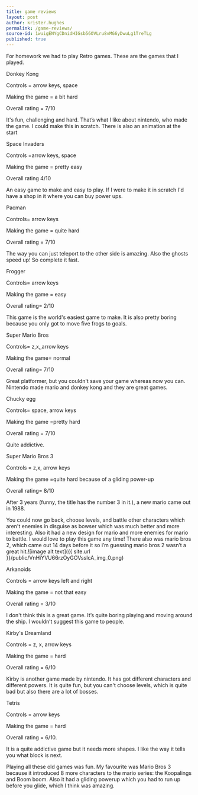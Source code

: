```yaml
---
title: game reviews
layout: post
author: krister.hughes
permalink: /game-reviews/
source-id: 1wuigENYgCDnidHIGsb56OVLru8vMG6yDwuLg1TreTLg
published: true
---
```

For homework we had to play Retro games. These are the games that I played.

Donkey Kong

Controls = arrow keys, space

Making the game = a bit hard

Overall rating = 7/10

It's fun, challenging and hard. That’s what I like about nintendo, who made the game. I could make this in scratch. There is also an animation at the start

Space Invaders

Controls =arrow keys, space

Making the game = pretty easy

Overall rating 4/10

An easy game to make and easy to play. If I were to make it in scratch I'd have a shop in it where you can buy power ups.

Pacman

Controls= arrow keys

Making the game = quite hard

Overall rating = 7/10

The way you can just teleport to the other side is amazing. Also the ghosts speed up! So complete it fast.

Frogger

Controls= arrow keys

Making the game = easy

Overall rating= 2/10

This game is the world's easiest game to make. It is also pretty boring because you only got to move five frogs to goals.

Super Mario Bros

Controls= z,x,,arrow keys

Making the game= normal

Overall rating= 7/10

Great platformer, but you couldn't save your game whereas now you can. Nintendo made mario and donkey kong and they are great games.

Chucky egg

Controls= space, arrow keys

Making the game =pretty hard

Overall rating = 7/10

Quite addictive.

Super Mario Bros 3

Controls = z,x, arrow keys

Making the game =quite hard because of a gliding power-up

Overall rating= 8/10

After 3 years (funny, the title has the number 3 in it.), a new mario came out in 1988.

You could now go back, choose levels, and battle other characters which aren't enemies in disguise as bowser which was much better and more interesting. Also it had a new design for mario and more enemies for mario to battle. I would love to play this game any time! There also was mario bros 2, which came out 14 days before it so i’m guessing mario bros 2 wasn’t a great hit.![image alt text]({{ site.url }}/public/VnHiYVU66rzOyGOVssIcA_img_0.png)

Arkanoids

Controls = arrow keys left and right

Making the game = not that easy 

Overall rating = 3/10

I don't think this is a great game. It’s quite boring playing and moving around the ship. I wouldn’t suggest this game to people.

Kirby's Dreamland

Controls = z, x, arrow keys

Making the game = hard

Overall rating = 6/10

Kirby is another game made by nintendo. It has got different characters and different powers. It is quite fun, but you can't choose levels, which is quite bad but also there are a lot of bosses.

Tetris

Controls = arrow keys

Making the game = hard

Overall rating = 6/10.

It is a quite addictive game but it needs more shapes. I like the way it tells you what block is next.

Playing all these old games was fun. My favourite was Mario Bros 3 because it introduced 8 more characters to the mario series: the Koopalings and Boom boom. Also it had a gliding powerup which you had to run up before you glide, which I think was amazing. 

